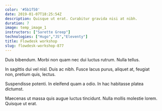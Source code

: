 ```yaml
---
color: '#5b1f50'
date: 2019-01-07T18:25:54Z
description: Quisque ut erat. Curabitur gravida nisi at nibh.
duration: 7
image: temp_image_1
instructors: ["Sarette Greep"]
technologies: ["Hugo","JS","Eleventy"]
title: Flowdesk workshop
slug: flowdesk-workshop-877
---
```

Duis bibendum. Morbi non quam nec dui luctus rutrum. Nulla tellus.

In sagittis dui vel nisl. Duis ac nibh. Fusce lacus purus, aliquet at, feugiat non, pretium quis, lectus.

Suspendisse potenti. In eleifend quam a odio. In hac habitasse platea dictumst.

Maecenas ut massa quis augue luctus tincidunt. Nulla mollis molestie lorem. Quisque ut erat.
